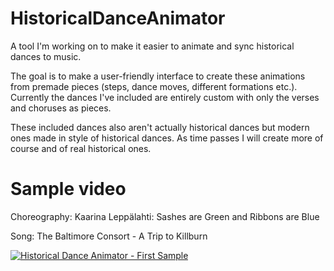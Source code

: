 # HistoricalDanceAnimator
A tool I'm working on to make it easier to animate and sync historical dances to music.

The goal is to make a user-friendly interface to create these animations from premade pieces (steps, dance moves, different formations etc.). Currently the dances I've included are entirely custom with only the verses and choruses as pieces.

These included dances also aren't actually historical dances but modern ones made in style of historical dances. As time passes I will create more of course and of real historical ones.

# Sample video
Choreography: Kaarina Leppälahti: Sashes are Green and Ribbons are Blue

Song: The Baltimore Consort - A Trip to Killburn

[![Historical Dance Animator - First Sample](https://img.youtube.com/vi/xKOBewq_xpo/0.jpg)](https://www.youtube.com/watch?v=xKOBewq_xpo)
